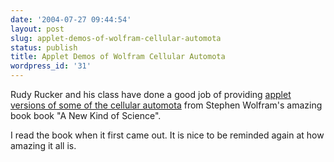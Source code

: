 ```yaml
---
date: '2004-07-27 09:44:54'
layout: post
slug: applet-demos-of-wolfram-cellular-automota
status: publish
title: Applet Demos of Wolfram Cellular Automota
wordpress_id: '31'
---
```


Rudy Rucker and his class have done a good job of providing
[applet versions of some of the cellular automota](http://sjsu.rudyrucker.com/) from  Stephen Wolfram's amazing book book "A New Kind of Science".

I read the book when it first came out.  It is nice to be reminded again at how amazing it all is.
